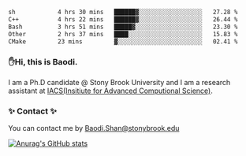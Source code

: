 <!--START_SECTION:waka-->

```txt
sh            4 hrs 30 mins   ██████▓░░░░░░░░░░░░░░░░░░   27.28 %
C++           4 hrs 22 mins   ██████▓░░░░░░░░░░░░░░░░░░   26.44 %
Bash          3 hrs 51 mins   █████▓░░░░░░░░░░░░░░░░░░░   23.30 %
Other         2 hrs 37 mins   ████░░░░░░░░░░░░░░░░░░░░░   15.83 %
CMake         23 mins         ▓░░░░░░░░░░░░░░░░░░░░░░░░   02.41 %
```

<!--END_SECTION:waka-->

### ✋Hi, this is Baodi. 

I am a Ph.D candidate @ Stony Brook University and I am a research assistant at [IACS(Insitiute for Advanced Computional Science)](https://iacs.stonybrook.edu/).

### ✨ Contact ✨

You can contact me by [Baodi.Shan@stonybrook.edu](mailto:Baodi.Shan@stonybrook.edu)

[![Anurag's GitHub stats](https://github-readme-stats.vercel.app/api?username=lwshanbd&theme=jolly&show_icons=true&count_private=true&include_all_commits=true)](https://github.com/anuraghazra/github-readme-stats)



<!--
**lwshanbd/lwshanbd** is a ✨ _special_ ✨ repository because its `README.md` (this file) appears on your GitHub profile.

Here are some ideas to get you started:

- 🔭 I’m currently working on ...
- 🌱 I’m currently learning ...
- 👯 I’m looking to collaborate on ...
- 🤔 I’m looking for help with ...
- 💬 Ask me about ...
- 📫 How to reach me: ...
- 😄 Pronouns: ...
- ⚡ Fun fact: ...
-->
